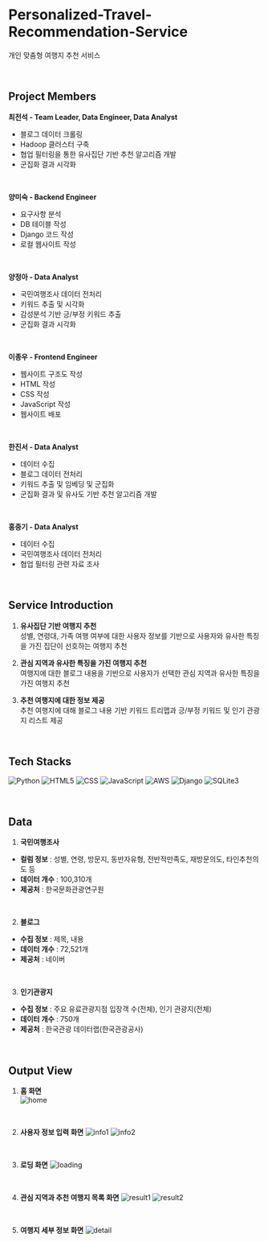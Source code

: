 # Personalized-Travel-Recommendation-Service
개인 맞춤형 여행지 추천 서비스

<br>

## Project Members
**최전석 - Team Leader, Data Engineer, Data Analyst**
- 블로그 데이터 크롤링
- Hadoop 클러스터 구축  
- 협업 필터링을 통한 유사집단 기반 추천 알고리즘 개발
- 군집화 결과 시각화

<br>

**양미숙 - Backend Engineer**
- 요구사항 분석
- DB 테이블 작성
- Django 코드 작성
- 로컬 웹사이트 작성

<br>

**양정아 - Data Analyst**
- 국민여행조사 데이터 전처리
- 키워드 추출 및 시각화
- 감성분석 기반 긍/부정 키워드 추출
- 군집화 결과 시각화

<br>

**이종우 - Frontend Engineer**
- 웹사이트 구조도 작성
- HTML 작성
- CSS 작성
- JavaScript 작성
- 웹사이트 배포

<br>

**한진서 - Data Analyst**
- 데이터 수집
- 블로그 데이터 전처리
- 키워드 추출 및 임베딩 및 군집화
- 군집화 결과 및 유사도 기반 추천 알고리즘 개발

<br>

**홍중기 - Data Analyst**
- 데이터 수집
- 국민여행조사 데이터 전처리
- 협업 필터링 관련 자료 조사

<br>

## Service Introduction
1. **유사집단 기반 여행지 추천**   
성별, 연령대, 가족 여행 여부에 대한 사용자 정보를 기반으로 사용자와 유사한 특징을 가진 집단이 선호하는 여행지 추천     

2. **관심 지역과 유사한 특징을 가진 여행지 추천**   
여행지에 대한 블로그 내용을 기반으로 사용자가 선택한 관심 지역과 유사한 특징을 가진 여행지 추천

3. **추천 여행지에 대한 정보 제공**   
추천 여행지에 대해 블로그 내용 기반 키워드 트리맵과 긍/부정 키워드 및 인기 관광지 리스트 제공

<br>

## Tech Stacks
![Python](https://img.shields.io/badge/python-3776AB?style=for-the-badge&logo=python&logoColor=white)
![HTML5](https://img.shields.io/badge/html5-E34F26?style=for-the-badge&logo=html5&logoColor=white)
![CSS](https://img.shields.io/badge/css-1572B6?style=for-the-badge&logo=css3&logoColor=white)
![JavaScript](https://img.shields.io/badge/javascript-F7DF1E?style=for-the-badge&logo=javascript&logoColor=black)
![AWS](https://img.shields.io/badge/AWS-%23FF9900.svg?style=for-the-badge&logo=amazon-aws&logoColor=white)
![Django](https://img.shields.io/badge/Django-092E20?style=for-the-badge&logo=django&logoColor=green)
![SQLite3](https://camo.githubusercontent.com/352d24bbcae518863354f723e8edf6b10b2e1e4bf8a6a7c0b3f5777f3579d249/68747470733a2f2f696d672e736869656c64732e696f2f62616467652f73716c697465332d3030353939433f7374796c653d666f722d7468652d6261646765266c6f676f3d73716c697465266c6f676f436f6c6f723d7768697465)

<br>

## Data
1. **국민여행조사**  
- **컬럼 정보** : 성별, 연령, 방문지, 동반자유형, 전반적만족도, 재방문의도, 타인추천의도 등
- **데이터 개수** : 100,310개
- **제공처** : 한국문화관광연구원

<br>

2. **블로그**  
- **수집 정보** : 제목, 내용
- **데이터 개수** : 72,521개
- **제공처** : 네이버

<br>

3. **인기관광지**
- **수집 정보** : 주요 유료관광지점 입장객 수(전체), 인기 관광지(전체)
- **데이터 개수** : 750개
- **제공처** : 한국관광 데이터랩(한국관광공사)

<br>

## Output View   
1. **홈 화면**      
![home](image/home.png)

<br>

2. **사용자 정보 입력 화면**
![info1](image/info1.png)
![info2](image/info2.png)

<br>

3. **로딩 화면**
![loading](image/loading.png)

<br>

4. **관심 지역과 추천 여행지 목록 화면**
![result1](image/result1.png)
![result2](image/result2.png)

<br>

5. **여행지 세부 정보 화면**
![detail](image/detail.png)